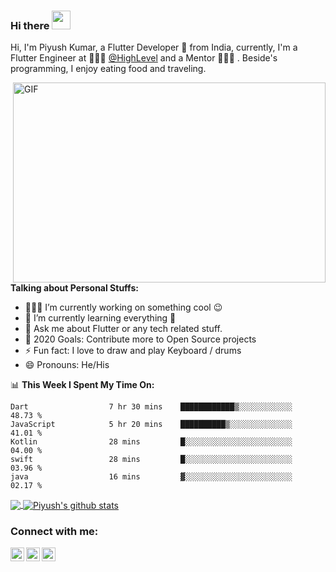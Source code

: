 ### Hi there <img src="https://emojis.slackmojis.com/emojis/images/1577305505/7373/hand_wave.gif?1577305505" width="30"/>

Hi, I'm Piyush Kumar, a Flutter Developer 🚀 from India, currently, I'm a Flutter Engineer at 🙍🏽‍♂️ [@HighLevel](https://www.gohighlevel.com/) and a Mentor 👨🏽‍💼 . Beside's programming, I enjoy eating food and traveling.

  <img align="right" alt="GIF" src="https://github.com/abhisheknaiidu/abhisheknaiidu/blob/master/code.gif?raw=true" width="500" height="320" />
  
**Talking about Personal Stuffs:**

- 👨🏽‍💻 I’m currently working on something cool :wink:
- 🌱 I’m currently learning everything 🤣
- 💬 Ask me about Flutter or any tech related stuff.
- 🥅 2020 Goals: Contribute more to Open Source projects
- ⚡ Fun fact: I love to draw and play Keyboard / drums
- 😄 Pronouns: He/His


📊 **This Week I Spent My Time On:**
<!--START_SECTION:waka-->
```text
Dart                  7 hr 30 mins    ████████████▒░░░░░░░░░░░░   48.73 % 
JavaScript            5 hr 20 mins    ██████████▒░░░░░░░░░░░░░░   41.01 % 
Kotlin                28 mins         █░░░░░░░░░░░░░░░░░░░░░░░░   04.00 % 
swift                 28 mins         █░░░░░░░░░░░░░░░░░░░░░░░░   03.96 % 
java                  16 mins         ▓░░░░░░░░░░░░░░░░░░░░░░░░   02.17 % 
```
<!--END_SECTION:waka-->

<a href="https://github.com/Piyushhhhh">
  <img align="center" src="https://github-readme-stats.vercel.app/api/top-langs/?username=Piyushhhhh&theme=light&hide_langs_below=1" />
</a>

<a href="https://github.com/Piyushhhhh">
 <img align="center" src="https://github-readme-stats.vercel.app/api?username=Piyushhhhh&show_icons=true&theme=light&line_height=27" alt="Piyush's github stats"/>
</a>

### Connect with me:

[<img align="left" alt="codeSTACKr | Twitter" width="22px" src="https://cdn.jsdelivr.net/npm/simple-icons@v3/icons/twitter.svg" />][twitter]
[<img align="left" alt="codeSTACKr | LinkedIn" width="22px" src="https://cdn.jsdelivr.net/npm/simple-icons@v3/icons/linkedin.svg" />][linkedin]
[<img align="left" alt="codeSTACKr | Instagram" width="22px" src="https://cdn.jsdelivr.net/npm/simple-icons@v3/icons/instagram.svg" />][instagram]



[twitter]: https://twitter.com/Piyush12295
[instagram]: https://instagram.com/awsumstic
[linkedin]: https://linkedin.com/in/piyush-kumar-0843b514b
